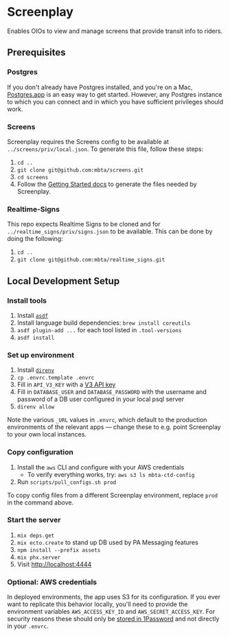 # Screenplay

Enables OIOs to view and manage screens that provide transit info to riders.

## Prerequisites

### Postgres

If you don't already have Postgres installed, and you're on a Mac, [Postgres.app](https://postgresapp.com/downloads.html) is an easy way to get started. However, any Postgres instance to which you can connect and in which you have sufficient privileges should work.

### Screens

Screenplay requires the Screens config to be available at `../screens/priv/local.json`. To generate this file, follow these steps:

1. `cd ..`
1. `git clone git@github.com:mbta/screens.git`
1. `cd screens`
1. Follow the [Getting Started docs](https://github.com/mbta/screens/blob/main/docs/getting_started.md#getting-started) to generate the files needed by Screenplay.

### Realtime-Signs

This repo expects Realtime Signs to be cloned and for `../realtime_signs/priv/signs.json` to be available. This can be done by doing the following:

1. `cd ..`
1. `git clone git@github.com:mbta/realtime_signs.git`

## Local Development Setup

### Install tools

1. Install [`asdf`](https://github.com/asdf-vm/asdf)
1. Install language build dependencies: `brew install coreutils`
1. `asdf plugin-add ...` for each tool listed in `.tool-versions`
1. `asdf install`

### Set up environment

1. Install [`direnv`](https://direnv.net/)
1. `cp .envrc.template .envrc`
1. Fill in `API_V3_KEY` with a [V3 API key](https://api-v3.mbta.com/)
1. Fill in `DATABASE_USER` and `DATABASE_PASSWORD` with the username and password of a DB user configured in your local psql server
1. `direnv allow`

Note the various `_URL` values in `.envrc`, which default to the production
environments of the relevant apps — change these to e.g. point Screenplay to
your own local instances.

### Copy configuration

1. Install the `aws` CLI and configure with your AWS credentials
   - To verify everything works, try: `aws s3 ls mbta-ctd-config`
1. Run `scripts/pull_configs.sh prod`

To copy config files from a different Screenplay environment, replace `prod` in
the command above.

### Start the server

1. `mix deps.get`
1. `mix ecto.create` to stand up DB used by PA Messaging features
1. `npm install --prefix assets`
1. `mix phx.server`
1. Visit <http://localhost:4444>

### Optional: AWS credentials

In deployed environments, the app uses S3 for its configuration. If you ever
want to replicate this behavior locally, you'll need to provide the environment
variables `AWS_ACCESS_KEY_ID` and `AWS_SECRET_ACCESS_KEY`. For security reasons
these should only be [stored in 1Password][1] and not directly in your `.envrc`.

[1]: https://www.notion.so/mbta-downtown-crossing/Storing-Access-Keys-Securely-in-1Password-b89310bc67784722a5a218500f34443d?pm=c
